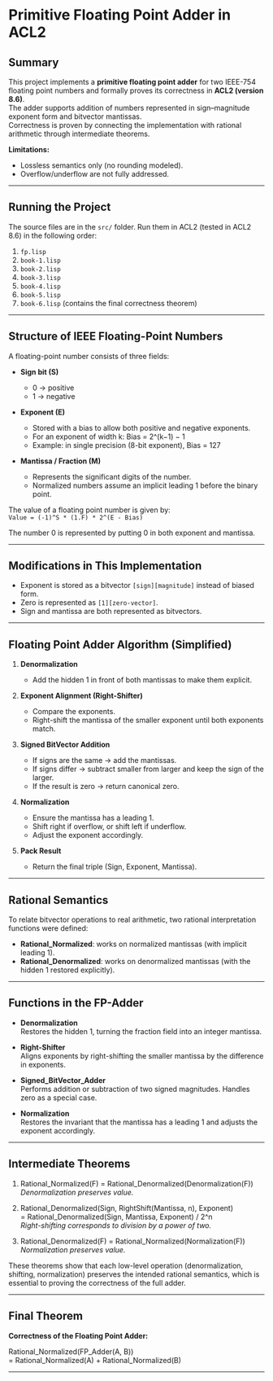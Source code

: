 # Primitive Floating Point Adder in ACL2

## Summary

This project implements a **primitive floating point adder** for two IEEE-754 floating point numbers and formally proves its correctness in **ACL2 (version 8.6)**.  
The adder supports addition of numbers represented in sign–magnitude exponent form and bitvector mantissas.  
Correctness is proven by connecting the implementation with rational arithmetic through intermediate theorems.  

**Limitations:**  
- Lossless semantics only (no rounding modeled).  
- Overflow/underflow are not fully addressed.  

---

## Running the Project

The source files are in the `src/` folder. Run them in ACL2 (tested in ACL2 8.6) in the following order:

1. `fp.lisp`  
2. `book-1.lisp`  
3. `book-2.lisp`  
4. `book-3.lisp`  
5. `book-4.lisp`  
6. `book-5.lisp`  
7. `book-6.lisp` (contains the final correctness theorem)

---

## Structure of IEEE Floating-Point Numbers

A floating-point number consists of three fields:

- **Sign bit (S)**  
  - 0 → positive  
  - 1 → negative  

- **Exponent (E)**  
  - Stored with a bias to allow both positive and negative exponents.  
  - For an exponent of width k: Bias = 2^(k−1) − 1  
  - Example: in single precision (8-bit exponent), Bias = 127  

- **Mantissa / Fraction (M)**  
  - Represents the significant digits of the number.  
  - Normalized numbers assume an implicit leading 1 before the binary point.  

The value of a floating point number is given by:  
`Value = (-1)^S * (1.F) * 2^(E - Bias)`

The number 0 is represented by putting 0 in both exponent and mantissa.

---

## Modifications in This Implementation

- Exponent is stored as a bitvector `[sign][magnitude]` instead of biased form.  
- Zero is represented as `[1][zero-vector]`.  
- Sign and mantissa are both represented as bitvectors.  

---

## Floating Point Adder Algorithm (Simplified)

1. **Denormalization**  
   - Add the hidden 1 in front of both mantissas to make them explicit.

2. **Exponent Alignment (Right-Shifter)**  
   - Compare the exponents.  
   - Right-shift the mantissa of the smaller exponent until both exponents match.

3. **Signed BitVector Addition**  
   - If signs are the same → add the mantissas.  
   - If signs differ → subtract smaller from larger and keep the sign of the larger.  
   - If the result is zero → return canonical zero.  

4. **Normalization**  
   - Ensure the mantissa has a leading 1.  
   - Shift right if overflow, or shift left if underflow.  
   - Adjust the exponent accordingly.  

5. **Pack Result**  
   - Return the final triple (Sign, Exponent, Mantissa).  

---

## Rational Semantics

To relate bitvector operations to real arithmetic, two rational interpretation functions were defined:

- **Rational_Normalized**: works on normalized mantissas (with implicit leading 1).  
- **Rational_Denormalized**: works on denormalized mantissas (with the hidden 1 restored explicitly).  

---

## Functions in the FP-Adder

- **Denormalization**  
  Restores the hidden 1, turning the fraction field into an integer mantissa.  

- **Right-Shifter**  
  Aligns exponents by right-shifting the smaller mantissa by the difference in exponents.  

- **Signed_BitVector_Adder**  
  Performs addition or subtraction of two signed magnitudes. Handles zero as a special case.  

- **Normalization**  
  Restores the invariant that the mantissa has a leading 1 and adjusts the exponent accordingly.  

---

## Intermediate Theorems

1. Rational_Normalized(F) = Rational_Denormalized(Denormalization(F))  
   *Denormalization preserves value.*  

2. Rational_Denormalized(Sign, RightShift(Mantissa, n), Exponent)  
   = Rational_Denormalized(Sign, Mantissa, Exponent) / 2^n  
   *Right-shifting corresponds to division by a power of two.*  

3. Rational_Denormalized(F) = Rational_Normalized(Normalization(F))  
   *Normalization preserves value.*  

These theorems show that each low-level operation (denormalization, shifting, normalization) preserves the intended rational semantics, which is essential to proving the correctness of the full adder.

---

## Final Theorem

**Correctness of the Floating Point Adder:**  

Rational_Normalized(FP_Adder(A, B))  
= Rational_Normalized(A) + Rational_Normalized(B)

---

